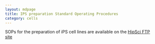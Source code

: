 ```yaml
---
layout: mdpage
title: IPS preparation Standard Operating Procedures
category: cells
---
```


SOPs for the preparation of iPS cell lines are available on the [HipSci FTP site](ftp://ftp.hipsci.ebi.ac.uk/vol1/ftp/technical/standard_operating_procedures/ips_preparation_sops/)
